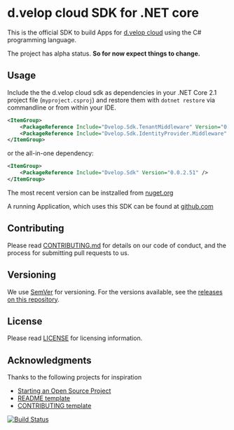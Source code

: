 # d.velop cloud SDK for .NET core

This is the official SDK to build Apps for [d.velop cloud](https://www.d-velop.de/cloud/) using 
the C# programming language.

The project has alpha status. **So for now expect things to change.** 



## Usage

Include the the d.velop cloud sdk as dependencies in your .NET Core 2.1 project file (`myproject.csproj`) and restore them with `dotnet restore` via commandline or from within your IDE.

```xml
<ItemGroup>
    <PackageReference Include="Dvelop.Sdk.TenantMiddleware" Version="0.0.2.51" />
    <PackageReference Include="Dvelop.Sdk.IdentityProvider.Middleware" Version="0.0.2.51" />
</ItemGroup>
```

or the all-in-one dependency:

```xml
<ItemGroup>
    <PackageReference Include="Dvelop.Sdk" Version="0.0.2.51" />
</ItemGroup>
```

The most recent version can be instzalled from [nuget.org](https://www.nuget.org/packages/Dvelop.Sdk)

A running Application, which uses this SDK can be found at [github.com](https://github.com/d-velop/dvelop-app-template-cs)

## Contributing

Please read [CONTRIBUTING.md](CONTRIBUTING.md) for details on our code of conduct,
and the process for submitting pull requests to us.

## Versioning

We use [SemVer](http://semver.org/) for versioning. For the versions available, see 
the [releases on this repository](https://github.com/d-velop/dvelop-sdk-cs/releases). 

## License

Please read [LICENSE](LICENSE) for licensing information.

## Acknowledgments

Thanks to the following projects for inspiration

* [Starting an Open Source Project](https://opensource.guide/starting-a-project/)
* [README template](https://gist.github.com/PurpleBooth/109311bb0361f32d87a2)
* [CONTRIBUTING template](https://github.com/nayafia/contributing-template/blob/master/CONTRIBUTING-template.md)

[![Build Status](https://travis-ci.com/d-velop/dvelop-sdk-cs.svg?branch=master)](https://travis-ci.com/d-velop/dvelop-sdk-cs)
